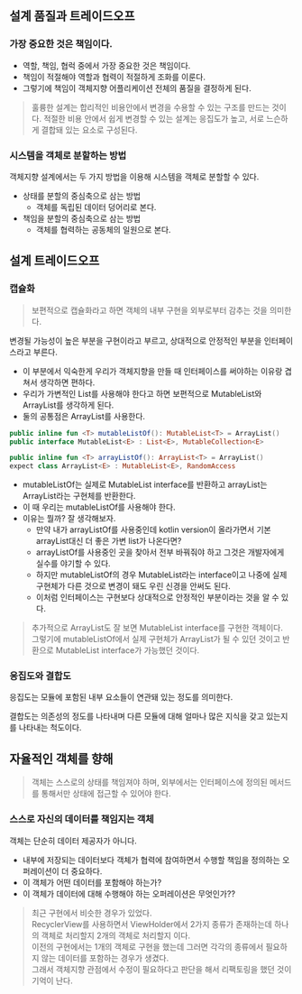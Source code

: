 ## 설계 품질과 트레이드오프

### 가장 중요한 것은 책임이다.

- 역할, 책임, 협럭 중에서 가장 중요한 것은 책임이다.
- 책임이 적절해야 역할과 협력이 적절하게 조화를 이룬다.
- 그렇기에 책임이 객체지향 어플리케이션 전체의 품질을 결정하게 된다.

> 훌륭한 설계는 합리적인 비용안에서 변경을 수용할 수 있는 구조를 만드는 것이다.
> 적절한 비용 안에서 쉽게 변경할 수 있는 설계는 응집도가 높고, 서로 느슨하게 결합돼 있는 요소로 구성된다.

### 시스템을 객체로 분할하는 방법

객체지향 설계에서는 두 가지 방법을 이용해 시스템을 객체로 분할할 수 있다.
- 상태를 분할의 중심축으로 삼는 방법
  - 객체를 독립된 데이터 덩어리로 본다.
- 책임을 분할의 중심축으로 삼는 방법
  - 객체를 협력하는 공동체의 일원으로 본다.

## 설계 트레이드오프

### 캡슐화

> 보편적으로 캡슐화라고 하면 객체의 내부 구현을 외부로부터 감추는 것을 의미한다.

변경될 가능성이 높은 부분을 구현이라고 부르고, 상대적으로 안정적인 부분을 인터페이스라고 부른다.

- 이 부분에서 익숙한게 우리가 객체지향을 만들 때 인터페이스를 써야하는 이유랑 겹쳐서 생각하면 편하다.
- 우리가 가변적인 List를 사용해야 한다고 하면 보편적으로 MutableList와 ArrayList를 생각하게 된다.
- 둘의 공통점은 ArrayList를 사용한다.

```kotlin
public inline fun <T> mutableListOf(): MutableList<T> = ArrayList()
public interface MutableList<E> : List<E>, MutableCollection<E>

public inline fun <T> arrayListOf(): ArrayList<T> = ArrayList()
expect class ArrayList<E> : MutableList<E>, RandomAccess
```

- mutableListOf는 실제로 MutableList interface를 반환하고 arrayList는 ArrayList라는 구현체를 반환한다.
- 이 때 우리는 mutableListOf를 사용해야 한다.
- 이유는 뭘까? 잘 생각해보자.
  - 만약 내가 arrayListOf를 사용중인데 kotlin version이 올라가면서 기본 arrayList대신 더 좋은 가변 list가 나온다면?
  - arrayListOf를 사용중인 곳을 찾아서 전부 바꿔줘야 하고 그것은 개발자에게 실수를 야기할 수 있다.
  - 하지만 mutableListOf의 경우 MutableList라는 interface이고 나중에 실제 구현체가 다른 것으로 변경이 돼도 우린 신경을 안써도 된다.
  - 이처럼 인터페이스는 구현보다 상대적으로 안정적인 부분이라는 것을 알 수 있다.

> 추가적으로 ArrayList도 잘 보면 MutableList interface를 구현한 객체이다.    
> 그렇기에 mutableListOf에서 실제 구현체가 ArrayList가 될 수 있던 것이고 반환으로 MutableList interface가 가능했던 것이다.


### 응집도와 결합도

응집도는 모듈에 포함된 내부 요소들이 연관돼 있는 정도를 의미한다.     

결합도는 의존성의 정도를 나타내며 다른 모듈에 대해 얼마나 많은 지식을 갖고 있는지를 나타내는 척도이다.


## 자율적인 객체를 향해

> 객체는 스스로의 상태를 책임져야 하며, 외부에서는 인터페이스에 정의된 메서드를 통해서만 상태에 접근할 수 있어야 한다.

### 스스로 자신의 데이터를 책임지는 객체

객체는 단순히 데이터 제공자가 아니다.

- 내부에 저장되는 데이터보다 객체가 협력에 참여하면서 수행할 책임을 정의하는 오퍼레이션이 더 중요하다.
- 이 객체가 어떤 데이터를 포함해야 하는가?
- 이 객체가 데이터에 대해 수행해야 하는 오퍼레이션은 무엇인가??

> 최근 구현에서 비슷한 경우가 있었다.   
> RecyclerView를 사용하면서 ViewHolder에서 2가지 종류가 존재하는데 하나의 객체로 처리할지 2개의 객체로 처리할지 이다.    
> 이전의 구현에서는 1개의 객체로 구현을 했는데 그러면 각각의 종류에서 필요하지 않는 데이터를 포함하는 경우가 생겼다.   
> 그래서 객체지향 관점에서 수정이 필요하다고 판단을 해서 리팩토링을 했던 것이 기억이 난다.


